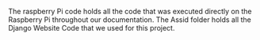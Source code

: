The raspberry Pi code holds all the code that was executed directly on the Raspberry Pi throughout our documentation.
The Assid folder holds all the Django Website Code that we used for this project.
